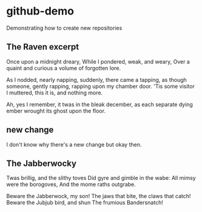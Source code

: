 # github-demo
Demonstrating how to create new repositories

## The Raven excerpt
Once upon a midnight dreary,
While I pondered, weak, and weary,
Over a quaint and curious a volume of forgotten lore.

As I nodded, nearly napping, 
suddenly, there came a tapping,
as though someone, gently rapping, rapping upon my chamber door. 
'Tis some visitor I muttered, this it is, and nothing more.

Ah, yes I remember, it twas in the bleak december,
as each separate dying ember wrought its ghost upon the floor. 

## new change
I don't know why there's a new change but okay then.

## The Jabberwocky

Twas brillig, and the slithy toves
Did gyre and gimble in the wabe:
All mimsy were the borogoves,
And the mome raths outgrabe.

Beware the Jabberwock, my son!
The jaws that bite, the claws that catch!
Beware the Jubjub bird, and shun
The frumious Bandersnatch!